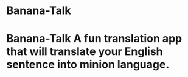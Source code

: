 # Banana-Talk
 # Banana-Talk  A fun translation app that will translate your English sentence into minion language.
